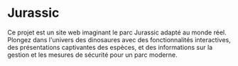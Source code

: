 # Jurassic
Ce projet est un site web imaginant le parc Jurassic adapté au monde réel. Plongez dans l'univers des dinosaures avec des fonctionnalités interactives, des présentations captivantes des espèces, et des informations sur la gestion et les mesures de sécurité pour un parc moderne. 
